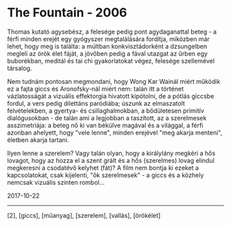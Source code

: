 # The Fountain - 2006

Thomas kutató agysebész, a felesége pedig pont agydaganattal beteg - a férfi minden erejét egy gyógyszer megtalálására fordítja, miközben már lehet, hogy meg is találta: a múltban konkvisztádorként a dzsungelben megleli az örök élet fáját, a jövőben pedig a fával utazgat az űrben  egy buborékban, meditál és tai chi gyakorlatokat végez, felesége szellemével társalog.

Nem tudnám pontosan megmondani, hogy Wong Kar Wainál miért működik ez a fajta giccs és Aronofsky-nál miért nem: talán itt a történet vázlatosságát a vizuális effektorgia hivatott kipótolni, de a pótlás giccsbe fordul, a vers pedig dilettáns paródiába; úszunk az elmaszatolt felvételekben, a gyertya- és csillaghalmokban, a bődületesen primitív dialógusokban - de talán ami a legjobban a taszított, az a szerelmesek asszimetriája: a beteg nő ki van békülve magával és a világgal, a férfi azonban ahelyett, hogy "vele lenne", minden erejével "meg akarja menteni", életben akarja tartani.

Ilyen lenne a szerelem? Vagy talán olyan, hogy a királylány megkéri a hős lovagot, hogy az hozza el a szent grált és a hős (szerelmes) lovag elindul megkeresni a csodatévő kelyhet (fát)? A film nem bontja ki ezeket a kapcsolatokat, csak kijelenti, "ők szerelmesek" - a giccs és a közhely nemcsak vizuális szinten rombol...

2017-10-22

----

[2], [giccs], [műanyag], [szerelem], [vallás], [örökélet]
